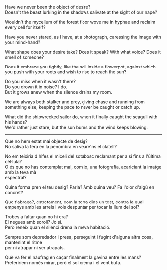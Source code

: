 Have we never been the object of desire?  
Doesn't the beast lurking in the shadows salivate at the sight of our nape?  
  
Wouldn't the mycelium of the forest floor wove me in hyphae and reclaim every cell for itself?  
  
Have you never stared, as I have, at a photograph, caressing the image with your mind-hand?  
  
What shape does your desire take? Does it speak? With what voice? Does it smell of someone?  
  
Does it embrace you tightly, like the soil inside a flowerpot, against which you push with your roots and wish to rise to reach the sun?  
  
Do you miss when it wasn't there?  
Do you drown it in noise? I do.  
But it grows anew when the silence drains my room.  
  
We are always both stalker and prey, giving chase and running from something else, keeping the pace to never be caught or catch up.  
  
What did the shipwrecked sailor do, when it finally caught the seagull with his hands?  
We'd rather just stare, but the sun burns and the wind keeps blowing.  
  
---  
  
Que no hem estat mai objecte de desig?  
No saliva la fera en la penombra en veure'ns el clatell?  
  
No em teixiria d'hifes el miceli del sotabosc reclamant per a si fins a l'última cèl·lula?  
O és que no has contemplat mai, com jo, una fotografia, acariciant la imatge amb la teva mà  
    espectral?  
  
Quina forma pren el teu desig? Parla? Amb quina veu? Fa l'olor d'algú en concret?  
  
Que t'abraça?, estretament, com la terra dins un test, contra la qual empenys amb les arrels i vols despuntar per tocar la llum del sol?  
  
Trobes a faltar quan no hi era?  
El negues amb soroll? Jo sí.  
Però reneix quan el silenci drena la meva habitació.  
  
Sempre som depredador i presa, perseguint i fugint d'alguna altra cosa, mantenint el ritme  
per ni atrapar ni ser atrapats.  
  
Què va fer el nàufrag en caçar finalment la gavina entre les mans?  
Preferiríem només mirar, però el sol crema i el vent bufa.  
